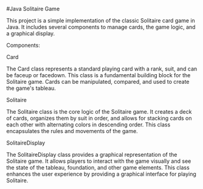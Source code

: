 #Java Solitaire Game

This project is a simple implementation of the classic Solitaire card game in Java. It includes several components to manage cards, the game logic, and a graphical display.

Components:

Card

The Card class represents a standard playing card with a rank, suit, and can be faceup or facedown. This class is a fundamental building block for the Solitaire game. Cards can be manipulated, compared, and used to create the game's tableau.

Solitaire

The Solitaire class is the core logic of the Solitaire game. It creates a deck of cards, organizes them by suit in order, and allows for stacking cards on each other with alternating colors in descending order. This class encapsulates the rules and movements of the game.

SolitaireDisplay

The SolitaireDisplay class provides a graphical representation of the Solitaire game. It allows players to interact with the game visually and see the state of the tableau, foundation, and other game elements. This class enhances the user experience by providing a graphical interface for playing Solitaire.
